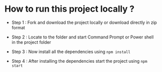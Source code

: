 # How to run this project locally ?

- Step 1 : Fork and download the project locally or download directly in zip format

- Step 2 : Locate to the folder and start Command Prompt or Power shell in the project folder

- Step 3 : Now install all the dependencies using `npm install`

- Step 4 : After installing the dependencies start the project using `npm start`
